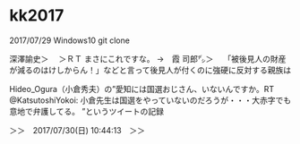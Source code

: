 # kk2017

2017/07/29 Windows10 git clone

深澤諭史＞　 ＞ＲＴ まさにこれですな。 →　霞 司郎㌥＞　 「被後見人の財産が減るのはけしからん！」などと言って後見人が付くのに強硬に反対する親族は

Hideo_Ogura（小倉秀夫）の”愛知には国選おじさん、いないんですか。RT @KatsutoshiYokoi: 小倉先生は国選をやっていないのだろうが・・・大赤字でも意地で弁護してる。 ”というツイートの記録

＞＞　2017/07/30(日) 10:44:13　＞＞
